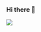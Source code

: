 ### Hi there 👋

<!--
**honey7734/honey7734** is a ✨ _special_ ✨ repository because its `README.md` (this file) appears on your GitHub profile.

Here are some ideas to get you started:

- 🔭 I’m currently working on ...
- 🌱 I’m currently learning ...
- 👯 I’m looking to collaborate on ...
- 🤔 I’m looking for help with ...f
- 💬 Ask me about ...
- 📫 How to reach me: ...
- 😄 Pronouns: ...
- ⚡ Fun fact: ...
-->

<a herf="mailto:gusdml7243@gmail.com" target="_blank"><img src="https://img.shields.io/badge/gusdml7243@gmail.com-FFFFFF?style=flat&logo=gmail&logoColor=EA4335"/></a>
